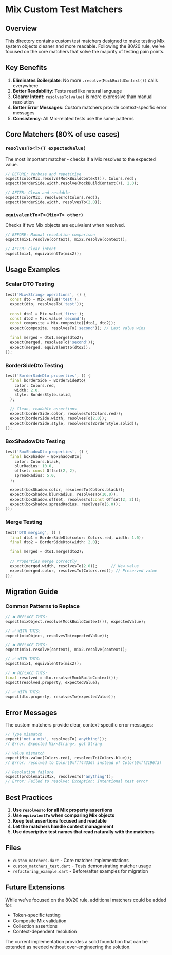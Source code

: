 # Mix Custom Test Matchers

## Overview

This directory contains custom test matchers designed to make testing Mix system objects cleaner and more readable. Following the 80/20 rule, we've focused on the core matchers that solve the majority of testing pain points.

## Key Benefits

1. **Eliminates Boilerplate**: No more `.resolve(MockBuildContext())` calls everywhere
2. **Better Readability**: Tests read like natural language
3. **Clearer Intent**: `resolvesTo(value)` is more expressive than manual resolution
4. **Better Error Messages**: Custom matchers provide context-specific error messages
5. **Consistency**: All Mix-related tests use the same patterns

## Core Matchers (80% of use cases)

### `resolvesTo<T>(T expectedValue)`

The most important matcher - checks if a Mix<T> resolves to the expected value.

```dart
// BEFORE: Verbose and repetitive
expect(colorMix.resolve(MockBuildContext()), Colors.red);
expect(borderSide.width.resolve(MockBuildContext()), 2.0);

// AFTER: Clean and readable
expect(colorMix, resolvesTo(Colors.red));
expect(borderSide.width, resolvesTo(2.0));
```

### `equivalentTo<T>(Mix<T> other)`

Checks if two Mix objects are equivalent when resolved.

```dart
// BEFORE: Manual resolution comparison
expect(mix1.resolve(context), mix2.resolve(context));

// AFTER: Clear intent
expect(mix1, equivalentTo(mix2));
```

## Usage Examples

### Scalar DTO Testing

```dart
test('Mix<String> operations', () {
  const dto = Mix.value('test');
  expect(dto, resolvesTo('test'));
  
  const dto1 = Mix.value('first');
  const dto2 = Mix.value('second');
  const composite = Mix.composite([dto1, dto2]);
  expect(composite, resolvesTo('second')); // Last value wins
  
  final merged = dto1.merge(dto2);
  expect(merged, resolvesTo('second'));
  expect(merged, equivalentTo(dto2));
});
```

### BorderSideDto Testing

```dart
test('BorderSideDto properties', () {
  final borderSide = BorderSideDto(
    color: Colors.red,
    width: 2.0,
    style: BorderStyle.solid,
  );

  // Clean, readable assertions
  expect(borderSide.color, resolvesTo(Colors.red));
  expect(borderSide.width, resolvesTo(2.0));
  expect(borderSide.style, resolvesTo(BorderStyle.solid));
});
```

### BoxShadowDto Testing

```dart
test('BoxShadowDto properties', () {
  final boxShadow = BoxShadowDto(
    color: Colors.black,
    blurRadius: 10.0,
    offset: const Offset(2, 2),
    spreadRadius: 5.0,
  );

  expect(boxShadow.color, resolvesTo(Colors.black));
  expect(boxShadow.blurRadius, resolvesTo(10.0));
  expect(boxShadow.offset, resolvesTo(const Offset(2, 2)));
  expect(boxShadow.spreadRadius, resolvesTo(5.0));
});
```

### Merge Testing

```dart
test('DTO merging', () {
  final dto1 = BorderSideDto(color: Colors.red, width: 1.0);
  final dto2 = BorderSideDto(width: 2.0);
  
  final merged = dto1.merge(dto2);
  
  // Properties merge correctly
  expect(merged.width, resolvesTo(2.0));      // New value
  expect(merged.color, resolvesTo(Colors.red)); // Preserved value
});
```

## Migration Guide

### Common Patterns to Replace

```dart
// ❌ REPLACE THIS:
expect(mixObject.resolve(MockBuildContext()), expectedValue);

// ✅ WITH THIS:
expect(mixObject, resolvesTo(expectedValue));
```

```dart
// ❌ REPLACE THIS:
expect(mix1.resolve(context), mix2.resolve(context));

// ✅ WITH THIS:
expect(mix1, equivalentTo(mix2));
```

```dart
// ❌ REPLACE THIS:
final resolved = dto.resolve(MockBuildContext());
expect(resolved.property, expectedValue);

// ✅ WITH THIS:
expect(dto.property, resolvesTo(expectedValue));
```

## Error Messages

The custom matchers provide clear, context-specific error messages:

```dart
// Type mismatch
expect('not a mix', resolvesTo('anything'));
// Error: Expected Mix<String>, got String

// Value mismatch
expect(Mix.value(Colors.red), resolvesTo(Colors.blue));
// Error: resolved to Color(0xfff44336) instead of Color(0xff2196f3)

// Resolution failure
expect(problematicMix, resolvesTo('anything'));
// Error: Failed to resolve: Exception: Intentional test error
```

## Best Practices

1. **Use `resolvesTo` for all Mix property assertions**
2. **Use `equivalentTo` when comparing Mix objects**
3. **Keep test assertions focused and readable**
4. **Let the matchers handle context management**
5. **Use descriptive test names that read naturally with the matchers**

## Files

- `custom_matchers.dart` - Core matcher implementations
- `custom_matchers_test.dart` - Tests demonstrating matcher usage
- `refactoring_example.dart` - Before/after examples for migration

## Future Extensions

While we've focused on the 80/20 rule, additional matchers could be added for:
- Token-specific testing
- Composite Mix validation
- Collection assertions
- Context-dependent resolution

The current implementation provides a solid foundation that can be extended as needed without over-engineering the solution.

